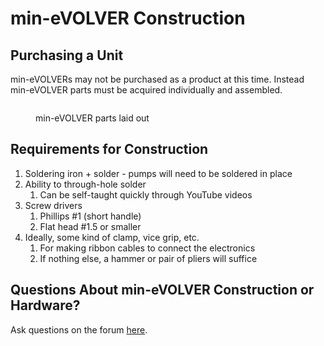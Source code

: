 # min-eVOLVER Construction

## Purchasing a Unit

min-eVOLVERs may not be purchased as a product at this time. Instead min-eVOLVER parts must be acquired individually and assembled.

<figure><img src="../../../.gitbook/assets/image (7).png" alt=""><figcaption><p>min-eVOLVER parts laid out</p></figcaption></figure>

## Requirements for Construction

1. Soldering iron + solder  - pumps will need to be soldered in place
2. Ability to through-hole solder
   1. Can be self-taught quickly through YouTube videos
3. Screw drivers
   1. Phillips #1 (short handle)
   2. Flat head #1.5 or smaller
4. Ideally, some kind of clamp, vice grip, etc.
   1. For making ribbon cables to connect the electronics
   2. If nothing else, a hammer or pair of pliers will suffice

## Questions About min-eVOLVER Construction or Hardware?

Ask questions on the forum [here](https://www.evolver.bio/c/min-evolver/min-evolver-hardware/21).
